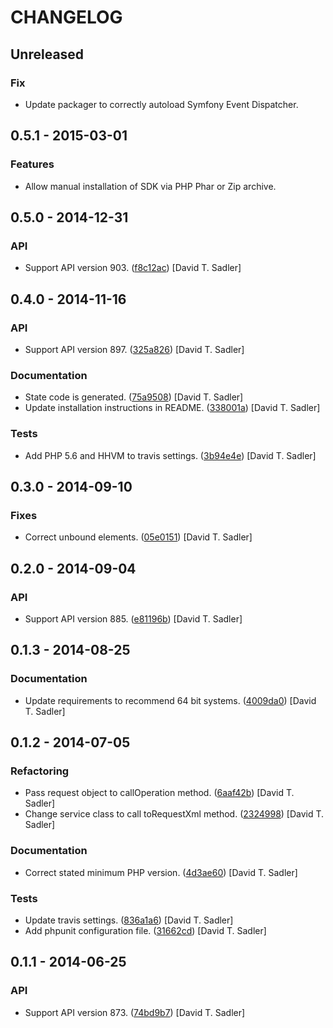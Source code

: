 # CHANGELOG

## Unreleased

### Fix

* Update packager to correctly autoload Symfony Event Dispatcher.

## 0.5.1 - 2015-03-01

### Features

* Allow manual installation of SDK via PHP Phar or Zip archive.

## 0.5.0 - 2014-12-31

### API

* Support API version 903. ([f8c12ac](https://github.com/davidtsadler/ebay-sdk-shopping/commit/f8c12ac9de40469eb982eb85e026d22e976c0477)) [David T. Sadler]

## 0.4.0 - 2014-11-16

### API

* Support API version 897. ([325a826](https://github.com/davidtsadler/ebay-sdk-shopping/commit/325a826472cd9b18670ff9813cf2110fe95a2b50)) [David T. Sadler]

### Documentation

* State code is generated. ([75a9508](https://github.com/davidtsadler/ebay-sdk-shopping/commit/75a95085d53f494ee8cf5719f576a3efaa35d08b)) [David T. Sadler]
* Update installation instructions in README. ([338001a](https://github.com/davidtsadler/ebay-sdk-shopping/commit/338001abd3961400654b465d1453aa86407ca4f6)) [David T. Sadler]

### Tests

* Add PHP 5.6 and HHVM to travis settings. ([3b94e4e](https://github.com/davidtsadler/ebay-sdk-shopping/commit/3b94e4ed8545aeafaa6e04c0b0edd69234e355b0)) [David T. Sadler]

## 0.3.0 - 2014-09-10

### Fixes

* Correct unbound elements. ([05e0151](https://github.com/davidtsadler/ebay-sdk-shopping/commit/05e015180c4e9e6f77c2e8b945ff861bda7671e4)) [David T. Sadler]

## 0.2.0 - 2014-09-04

### API

* Support API version 885. ([e81196b](https://github.com/davidtsadler/ebay-sdk-shopping/commit/e81196b33879d970a0cc79559c06e0df8e0018f3)) [David T. Sadler]

## 0.1.3 - 2014-08-25

### Documentation

* Update requirements to recommend 64 bit systems. ([4009da0](https://github.com/davidtsadler/ebay-sdk-shopping/commit/4009da015432beaddd03b8b548ec76372607eb5e)) [David T. Sadler]

## 0.1.2 - 2014-07-05

### Refactoring

* Pass request object to callOperation method. ([6aaf42b](https://github.com/davidtsadler/ebay-sdk-shopping/commit/6aaf42bd7a6e235597da3467b7375a01cfa7425f)) [David T. Sadler]
* Change service class to call toRequestXml method. ([2324998](https://github.com/davidtsadler/ebay-sdk-shopping/commit/23249988fefa7a6c2a88e467a82355f46eb78079)) [David T. Sadler]

### Documentation

* Correct stated minimum PHP version. ([4d3ae60](https://github.com/davidtsadler/ebay-sdk-shopping/commit/4d3ae6076ece83b17eb9858e65b0c9404f4ac30a)) [David T. Sadler]

### Tests

* Update travis settings. ([836a1a6](https://github.com/davidtsadler/ebay-sdk-shopping/commit/836a1a6a79204175f657b0a18a0579c21826f139)) [David T. Sadler]
* Add phpunit configuration file. ([31662cd](https://github.com/davidtsadler/ebay-sdk-shopping/commit/31662cd67b4f9f63cba06e6a8d0e3711722e4bfe)) [David T. Sadler]

## 0.1.1 - 2014-06-25

### API

* Support API version 873. ([74bd9b7](https://github.com/davidtsadler/ebay-sdk-shopping/commit/74bd9b74348c4b02d0aa83f071c029ee780fc068)) [David T. Sadler]
